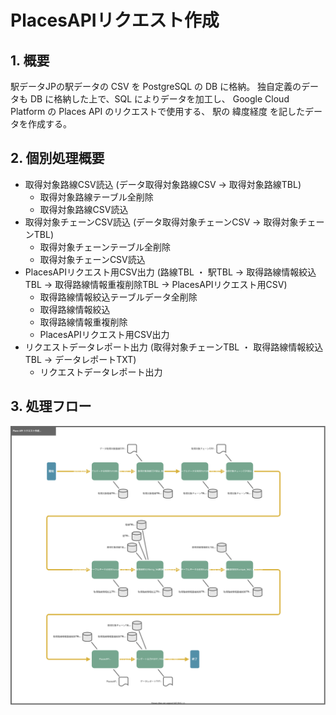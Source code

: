 # PlacesAPIリクエスト作成

## 1. 概要
駅データJPの駅データの CSV を PostgreSQL の DB に格納。
独自定義のデータも DB に格納した上で、SQL によりデータを加工し、
Google Cloud Platform の Places API のリクエストで使用する、
駅の 緯度経度 を記したデータを作成する。

## 2. 個別処理概要
- 取得対象路線CSV読込 (データ取得対象路線CSV → 取得対象路線TBL)
  - 取得対象路線テーブル全削除
  - 取得対象路線CSV読込
- 取得対象チェーンCSV読込 (データ取得対象チェーンCSV → 取得対象チェーンTBL)
  - 取得対象チェーンテーブル全削除
  - 取得対象チェーンCSV読込
- PlacesAPIリクエスト用CSV出力 (路線TBL ・ 駅TBL → 取得路線情報絞込TBL → 取得路線情報重複削除TBL → PlacesAPIリクエスト用CSV)
  - 取得路線情報絞込テーブルデータ全削除
  - 取得路線情報絞込
  - 取得路線情報重複削除
  - PlacesAPIリクエスト用CSV出力
- リクエストデータレポート出力 (取得対象チェーンTBL ・ 取得路線情報絞込TBL → データレポートTXT)
  - リクエストデータレポート出力


## 3. 処理フロー

![](01510202_PlacesAPIリクエスト作成_処理フロー図.drawio.svg)

